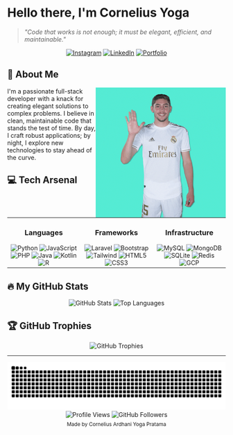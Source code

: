 # Hello there, I'm Cornelius Yoga

> *"Code that works is not enough; it must be elegant, efficient, and maintainable."*

<p align="center">
  <a href="https://instagram.com/corneliusyoga"><img alt="Instagram" src="https://img.shields.io/badge/Instagram-%23E4405F.svg?&style=for-the-badge&logo=Instagram&logoColor=white"/></a>
  <a href="https://linkedin.com/in/cornelius-yoga-783b6a291"><img alt="LinkedIn" src="https://img.shields.io/badge/linkedin%20-%230077B5.svg?&style=for-the-badge&logo=linkedin&logoColor=white"/></a>
  <a href="https://czy.digital"><img alt="Portfolio" src="https://img.shields.io/badge/Portfolio-%23000000.svg?&style=for-the-badge&logo=safari&logoColor=white"/></a>
</p>

## 🚀 About Me

<img align="right" alt="Coding" width="300" src="https://raw.githubusercontent.com/CZY774/CZY774/main/wave.gif">

I'm a passionate full-stack developer with a knack for creating elegant solutions to complex problems. I believe in clean, maintainable code that stands the test of time. By day, I craft robust applications; by night, I explore new technologies to stay ahead of the curve.

## 💻 Tech Arsenal

<table>
  <tr>
    <td valign="top" width="33%">
      <h3 align="center">Languages</h3>
      <div align="center">
        <img src="https://img.shields.io/badge/Python-%233776AB.svg?style=for-the-badge&logo=python&logoColor=white" alt="Python" />
        <img src="https://img.shields.io/badge/JavaScript-%23F7DF1E.svg?style=for-the-badge&logo=javascript&logoColor=black" alt="JavaScript" />
        <img src="https://img.shields.io/badge/PHP-%23777BB4.svg?style=for-the-badge&logo=php&logoColor=white" alt="PHP" />
        <img src="https://img.shields.io/badge/Java-%23ED8B00.svg?style=for-the-badge&logo=java&logoColor=white" alt="Java" />
        <img src="https://img.shields.io/badge/Kotlin-%230095D5.svg?style=for-the-badge&logo=kotlin&logoColor=white" alt="Kotlin" />
        <img src="https://img.shields.io/badge/R-%23276DC3.svg?style=for-the-badge&logo=r&logoColor=white" alt="R" />
      </div>
    </td>
    <td valign="top" width="33%">
      <h3 align="center">Frameworks</h3>
      <div align="center">
        <img src="https://img.shields.io/badge/Laravel-%23FF2D20.svg?style=for-the-badge&logo=laravel&logoColor=white" alt="Laravel" />
        <img src="https://img.shields.io/badge/Bootstrap-%237952B3.svg?style=for-the-badge&logo=bootstrap&logoColor=white" alt="Bootstrap" />
        <img src="https://img.shields.io/badge/TailwindCSS-%2338B2AC.svg?style=for-the-badge&logo=tailwind-css&logoColor=white" alt="Tailwind" />
        <img src="https://img.shields.io/badge/HTML5-%23E34F26.svg?style=for-the-badge&logo=html5&logoColor=white" alt="HTML5" />
        <img src="https://img.shields.io/badge/CSS3-%231572B6.svg?style=for-the-badge&logo=css3&logoColor=white" alt="CSS3" />
      </div>
    </td>
    <td valign="top" width="33%">
      <h3 align="center">Infrastructure</h3>
      <div align="center">
        <img src="https://img.shields.io/badge/MySQL-%234479A1.svg?style=for-the-badge&logo=mysql&logoColor=white" alt="MySQL" />
        <img src="https://img.shields.io/badge/MongoDB-%2347A248.svg?style=for-the-badge&logo=mongodb&logoColor=white" alt="MongoDB" />
        <img src="https://img.shields.io/badge/SQLite-%23003B57.svg?style=for-the-badge&logo=sqlite&logoColor=white" alt="SQLite" />
        <img src="https://img.shields.io/badge/Redis-%23DC382D.svg?style=for-the-badge&logo=redis&logoColor=white" alt="Redis" />
        <img src="https://img.shields.io/badge/GCP-%234285F4.svg?style=for-the-badge&logo=google-cloud&logoColor=white" alt="GCP" />
      </div>
    </td>
  </tr>
</table>

## 🔥 My GitHub Stats

<div align="center">
  <img src="https://github-readme-stats.vercel.app/api?username=CZY774&show_icons=true&count_private=true&theme=tokyonight&hide_border=true&bg_color=0D1117" alt="GitHub Stats" width="48%" />
  <img src="https://github-readme-stats.vercel.app/api/top-langs/?username=CZY774&langs_count=8&count_private=true&layout=compact&theme=tokyonight&hide_border=true&bg_color=0D1117" alt="Top Languages" width="48%" />
</div>

## 🏆 GitHub Trophies

<p align="center">
  <img src="https://github-profile-trophy.vercel.app/?username=CZY774&theme=nord&column=7&no-frame=true&margin-w=15&margin-h=15" alt="GitHub Trophies" />
</p>

---

<div align="center">
  <img src="https://raw.githubusercontent.com/CZY774/CZY774/output/github-contribution-grid-snake.svg" alt="Snake animation" />
</div>

<div align="center">
  <img src="https://komarev.com/ghpvc/?username=CZY774&label=Profile%20Views&color=0e75b6&style=flat" alt="Profile Views" />
  <img src="https://img.shields.io/github/followers/CZY774?style=social" alt="GitHub Followers" />
</div>

<div align="center">
  <sub>Made by Cornelius Ardhani Yoga Pratama</sub>
</div>
